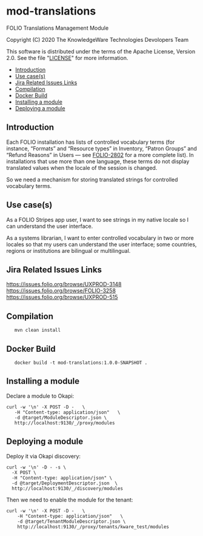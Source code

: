 # mod-translations
FOLIO Translations Management Module

Copyright (C) 2020 The KnowledgeWare Technologies Devolopers Team

This software is distributed under the terms of the Apache License,
Version 2.0. See the file "[LICENSE](LICENSE)" for more information.

* [Introduction](#introduction)
* [Use case(s)](#use-cases)
* [Jira Related Issues Links](#jira-related-issues-links)
* [Compilation](#compilation)
* [Docker Build](#docker-build)
* [Installing a module](#installing-a-module)
* [Deploying a module](#deploying-a-module)

## Introduction

Each FOLIO installation has lists of controlled vocabulary terms (for instance, “Formats” and “Resource types” in Inventory, “Patron Groups” and “Refund Reasons” in Users — see [FOLIO-2802](https://issues.folio.org/browse/FOLIO-2802) for a more complete list).  In installations that use more than one language, these terms do not display translated values when the locale of the session is changed.

So we need a mechanism for storing translated strings for controlled vocabulary terms.

## Use case(s)

As a FOLIO Stripes app user, I want to see strings in my native locale so I can understand the user interface.

As a systems librarian, I want to enter controlled vocabulary in two or more locales so that my users can understand the user interface; some countries, regions or institutions are bilingual or multilingual.

## Jira Related Issues Links
https://issues.folio.org/browse/UXPROD-3148
https://issues.folio.org/browse/FOLIO-3258
https://issues.folio.org/browse/UXPROD-515

## Compilation

```
   mvn clean install
```

## Docker Build

```
   docker build -t mod-translations:1.0.0-SNAPSHOT .
```

## Installing a module

Declare a module to Okapi:

```
curl -w '\n' -X POST -D -   \
   -H "Content-type: application/json"   \
   -d @target/ModuleDescriptor.json \
   http://localhost:9130/_/proxy/modules
```

## Deploying a module

Deploy it via Okapi discovery:

```
curl -w '\n' -D - -s \
  -X POST \
  -H "Content-type: application/json" \
  -d @target/DeploymentDescriptor.json  \
  http://localhost:9130/_/discovery/modules
```

Then we need to enable the module for the tenant:

```
curl -w '\n' -X POST -D -   \
    -H "Content-type: application/json"   \
    -d @target/TenantModuleDescriptor.json \
    http://localhost:9130/_/proxy/tenants/kware_test/modules
```
